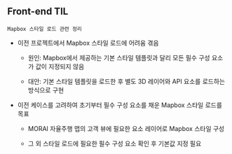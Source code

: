 ## Front-end TIL

```
Mapbox 스타일 로드 관련 정리
```

- 이전 프로젝트에서 Mapbox 스타일 로드에 어려움 겪음

    - 원인: Mapbox에서 제공하는 기본 스타일 템플릿과 달리 모든 필수 구성 요소가 값이 지정되지 않음

    - 대안: 기본 스타일 템플릿을 로드한 후 별도 3D 레이어와 API 요소를 로드하는 방식으로 구현

- 이전 케이스를 고려하여 초기부터 필수 구성 요소를 채운 Mapbox 스타일 로드를 목표

    - MORAI 자율주행 맵의 고객 뷰에 필요한 요소 레이어로 Mapbox 스타일 구성

    - 그 외 스타일 로드에 필요한 필수 구성 요소 확인 후 기본값 지정 필요 
